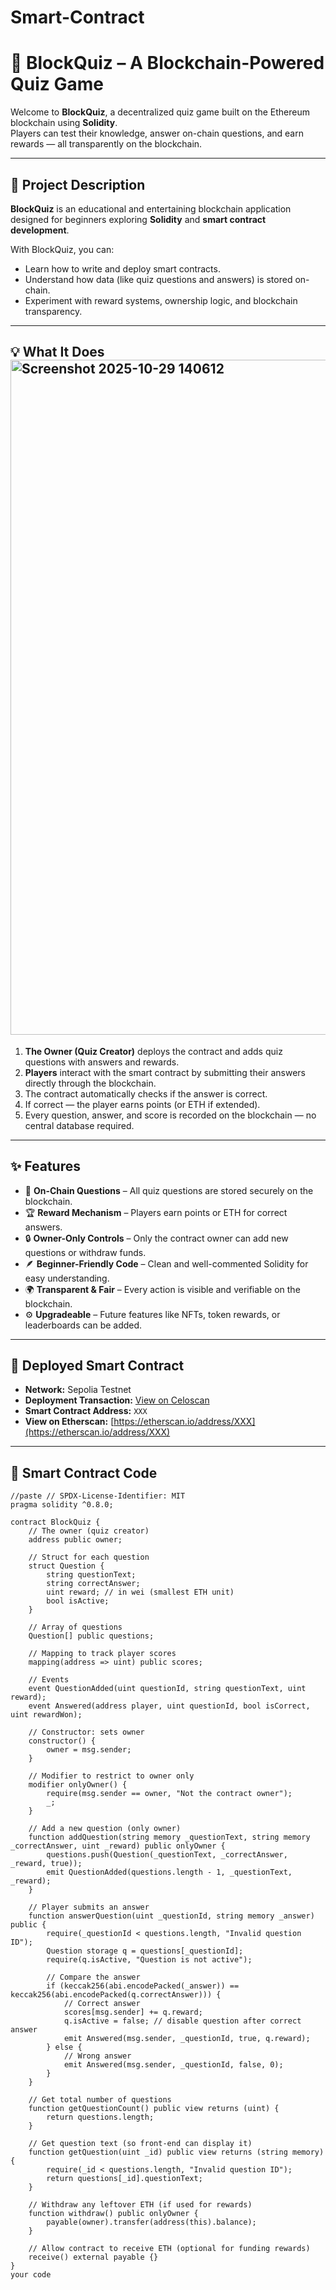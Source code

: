 # Smart-Contract
# 🧠 BlockQuiz – A Blockchain-Powered Quiz Game

Welcome to **BlockQuiz**, a decentralized quiz game built on the Ethereum blockchain using **Solidity**.  
Players can test their knowledge, answer on-chain questions, and earn rewards — all transparently on the blockchain.

---

## 🚀 Project Description

**BlockQuiz** is an educational and entertaining blockchain application designed for beginners exploring **Solidity** and **smart contract development**.

With BlockQuiz, you can:
- Learn how to write and deploy smart contracts.
- Understand how data (like quiz questions and answers) is stored on-chain.
- Experiment with reward systems, ownership logic, and blockchain transparency.

---

## 💡 What It Does<img width="1920" height="1080" alt="Screenshot 2025-10-29 140612" src="https://github.com/user-attachments/assets/796d7a4d-63d6-4d7a-9e7c-0bd718e66087" />


1. **The Owner (Quiz Creator)** deploys the contract and adds quiz questions with answers and rewards.  
2. **Players** interact with the smart contract by submitting their answers directly through the blockchain.  
3. The contract automatically checks if the answer is correct.  
4. If correct — the player earns points (or ETH if extended).  
5. Every question, answer, and score is recorded on the blockchain — no central database required.

---

## ✨ Features

- 🧩 **On-Chain Questions** – All quiz questions are stored securely on the blockchain.  
- 🏆 **Reward Mechanism** – Players earn points or ETH for correct answers.  
- 🔒 **Owner-Only Controls** – Only the contract owner can add new questions or withdraw funds.  
- 🪶 **Beginner-Friendly Code** – Clean and well-commented Solidity for easy understanding.  
- 🌍 **Transparent & Fair** – Every action is visible and verifiable on the blockchain.  
- ⚙️ **Upgradeable** – Future features like NFTs, token rewards, or leaderboards can be added.

---

## 🔗 Deployed Smart Contract

- **Network:** Sepolia Testnet  
- **Deployment Transaction:** [View on Celoscan](https://sepolia.celoscan.io/tx/0x07af4c1498e00ac6709b5f4419ac3e442a4dfffe68f2948ca03a54ee40b4f0a7)  
- **Smart Contract Address:** `XXX`  
- **View on Etherscan:** [https://etherscan.io/address/XXX](https://etherscan.io/address/XXX)

---

## 🧱 Smart Contract Code

```solidity
//paste // SPDX-License-Identifier: MIT
pragma solidity ^0.8.0;

contract BlockQuiz {
    // The owner (quiz creator)
    address public owner;

    // Struct for each question
    struct Question {
        string questionText;
        string correctAnswer;
        uint reward; // in wei (smallest ETH unit)
        bool isActive;
    }

    // Array of questions
    Question[] public questions;

    // Mapping to track player scores
    mapping(address => uint) public scores;

    // Events
    event QuestionAdded(uint questionId, string questionText, uint reward);
    event Answered(address player, uint questionId, bool isCorrect, uint rewardWon);

    // Constructor: sets owner
    constructor() {
        owner = msg.sender;
    }

    // Modifier to restrict to owner only
    modifier onlyOwner() {
        require(msg.sender == owner, "Not the contract owner");
        _;
    }

    // Add a new question (only owner)
    function addQuestion(string memory _questionText, string memory _correctAnswer, uint _reward) public onlyOwner {
        questions.push(Question(_questionText, _correctAnswer, _reward, true));
        emit QuestionAdded(questions.length - 1, _questionText, _reward);
    }

    // Player submits an answer
    function answerQuestion(uint _questionId, string memory _answer) public {
        require(_questionId < questions.length, "Invalid question ID");
        Question storage q = questions[_questionId];
        require(q.isActive, "Question is not active");

        // Compare the answer
        if (keccak256(abi.encodePacked(_answer)) == keccak256(abi.encodePacked(q.correctAnswer))) {
            // Correct answer
            scores[msg.sender] += q.reward;
            q.isActive = false; // disable question after correct answer
            emit Answered(msg.sender, _questionId, true, q.reward);
        } else {
            // Wrong answer
            emit Answered(msg.sender, _questionId, false, 0);
        }
    }

    // Get total number of questions
    function getQuestionCount() public view returns (uint) {
        return questions.length;
    }

    // Get question text (so front-end can display it)
    function getQuestion(uint _id) public view returns (string memory) {
        require(_id < questions.length, "Invalid question ID");
        return questions[_id].questionText;
    }

    // Withdraw any leftover ETH (if used for rewards)
    function withdraw() public onlyOwner {
        payable(owner).transfer(address(this).balance);
    }

    // Allow contract to receive ETH (optional for funding rewards)
    receive() external payable {}
}
your code

